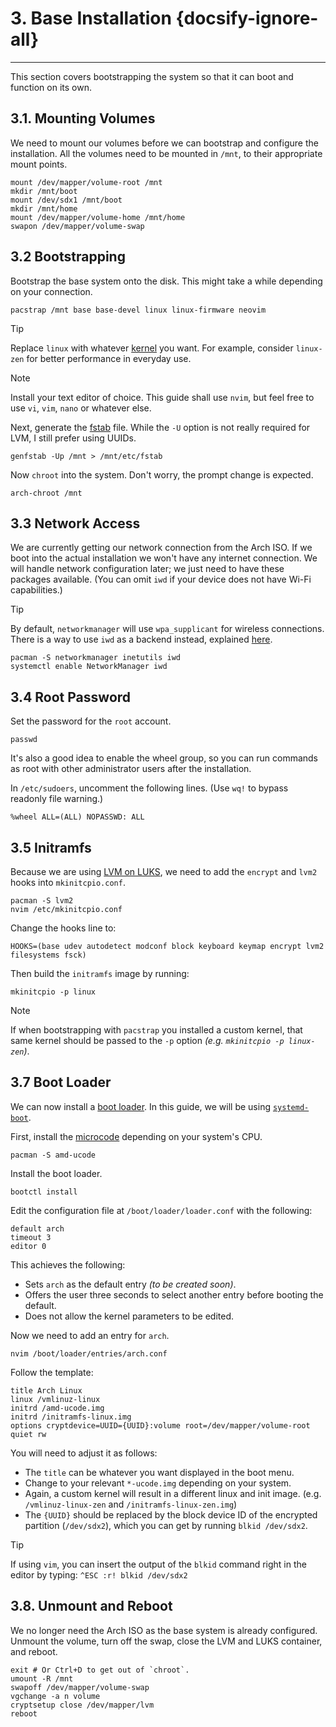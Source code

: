# 3. Base Installation {docsify-ignore-all}
---

This section covers bootstrapping the system so that it can boot and function on its own.

## 3.1. Mounting Volumes

We need to mount our volumes before we can bootstrap and configure the installation.
All the volumes need to be mounted in `/mnt`, to their appropriate mount points.

```shell script
mount /dev/mapper/volume-root /mnt
mkdir /mnt/boot
mount /dev/sdx1 /mnt/boot
mkdir /mnt/home
mount /dev/mapper/volume-home /mnt/home
swapon /dev/mapper/volume-swap
```

## 3.2 Bootstrapping

Bootstrap the base system onto the disk.
This might take a while depending on your connection. 

```shell script
pacstrap /mnt base base-devel linux linux-firmware neovim
```

> [!TIP]
> Replace `linux` with whatever [kernel](https://wiki.archlinux.org/index.php/kernel) you want.
> For example, consider `linux-zen` for better performance in everyday use.

> [!NOTE]
> Install your text editor of choice.
> This guide shall use `nvim`, but feel free to use `vi`, `vim`, `nano` or whatever else.

Next, generate the [fstab](https://wiki.archlinux.org/index.php/Fstab) file.
While the `-U` option is not really required for LVM, I still prefer using UUIDs.

```shell script
genfstab -Up /mnt > /mnt/etc/fstab
```

Now `chroot` into the system.
Don't worry, the prompt change is expected.

```shell script
arch-chroot /mnt
```

## 3.3 Network Access

We are currently getting our network connection from the Arch ISO.
If we boot into the actual installation we won't have any internet connection.
We will handle network configuration later;
we just need to have these packages available.
(You can omit `iwd` if your device does not have Wi-Fi capabilities.)

> [!TIP]
> By default, `networkmanager` will use `wpa_supplicant` for wireless connections.
> There is a way to use `iwd` as a backend instead, explained
> [here](https://wiki.archlinux.org/index.php/NetworkManager#Using_iwd_as_the_Wi-Fi_backend).

```shell script
pacman -S networkmanager inetutils iwd
systemctl enable NetworkManager iwd
```

## 3.4 Root Password

Set the password for the `root` account.

```shell script
passwd
```

It's also a good idea to enable the wheel group, so you can run commands as root with other administrator users after
the installation.

In `/etc/sudoers`, uncomment the following lines. (Use `wq!` to bypass readonly file warning.)

```text
%wheel ALL=(ALL) NOPASSWD: ALL
```

## 3.5 Initramfs

Because we are using 
[LVM on LUKS](https://wiki.archlinux.org/index.php/Dm-crypt/Encrypting_an_entire_system#LVM_on_LUKS), we need to add
the `encrypt` and `lvm2` hooks into `mkinitcpio.conf`.

```shell script
pacman -S lvm2
nvim /etc/mkinitcpio.conf
```

Change the hooks line to:

```
HOOKS=(base udev autodetect modconf block keyboard keymap encrypt lvm2 filesystems fsck)
```

Then build the `initramfs` image by running:

```shell script
mkinitcpio -p linux
```

> [!NOTE]
> If when bootstrapping with `pacstrap` you installed a custom kernel, that same kernel should be passed
> to the `-p` option _(e.g. `mkinitcpio -p linux-zen`)_.

## 3.7 Boot Loader

We can now install a [boot loader](https://wiki.archlinux.org/index.php/Arch_boot_process#Boot_loader).
In this guide, we will be using [`systemd-boot`](https://wiki.archlinux.org/index.php/Systemd-boot).

First, install the [microcode](https://wiki.archlinux.org/index.php/Microcode) depending on your system's CPU.

```shell script
pacman -S amd-ucode
```

Install the boot loader.

```shell script
bootctl install
```

Edit the configuration file at `/boot/loader/loader.conf` with the following:

```
default arch
timeout 3
editor 0
```

This achieves the following:
* Sets `arch` as the default entry _(to be created soon)_.
* Offers the user three seconds to select another entry before booting the default.
* Does not allow the kernel parameters to be edited.

Now we need to add an entry for `arch`.

```shell script
nvim /boot/loader/entries/arch.conf
```

Follow the template:

```
title Arch Linux
linux /vmlinuz-linux
initrd /amd-ucode.img
initrd /initramfs-linux.img
options cryptdevice=UUID={UUID}:volume root=/dev/mapper/volume-root quiet rw
```

You will need to adjust it as follows:
* The `title` can be whatever you want displayed in the boot menu.
* Change to your relevant `*-ucode.img` depending on your system.
* Again, a custom kernel will result in a different linux and init image.
  (e.g. `/vmlinuz-linux-zen` and `/initramfs-linux-zen.img`) 
* The `{UUID}` should be replaced by the block device ID of the encrypted partition (`/dev/sdx2`), which you can get by
  running `blkid /dev/sdx2`.

> [!TIP]
> If using `vim`, you can insert the output of the `blkid` command right in the editor by typing:
> `^ESC :r! blkid /dev/sdx2`

## 3.8. Unmount and Reboot

We no longer need the Arch ISO as the base system is already configured.
Unmount the volume, turn off the swap, close the LVM and LUKS container, and reboot.

```shell script
exit # Or Ctrl+D to get out of `chroot`.
umount -R /mnt
swapoff /dev/mapper/volume-swap
vgchange -a n volume
cryptsetup close /dev/mapper/lvm
reboot
```

